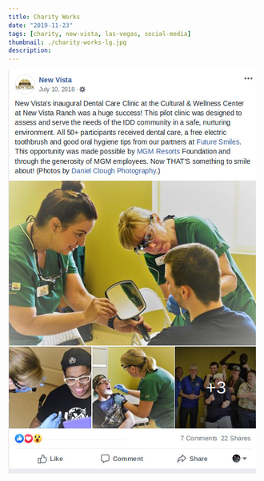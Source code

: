 ```yaml
---
title: Charity Works
date: "2019-11-23"
tags: [charity, new-vista, las-vegas, social-media]
thumbnail: ./charity-works-lg.jpg
description:
---
```


![](charity-works.jpg)
